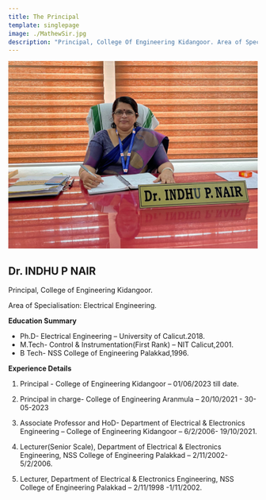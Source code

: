 ```yaml
---
title: The Principal
template: singlepage
image: ./MathewSir.jpg
description: "Principal, College Of Engineering Kidangoor. Area of Specialisation: Civil Engineering -Engineering Education. Ph.D in Civil Engineering- Engineering Education from Madras University. M.Tech in Civil Engineering from IIT Madras. B.Tech in Civil Engineering from Govt. Engineering College Thrissur."
---
```

![The Principal](./Indhumiss.jpg)
## Dr. INDHU P NAIR

Principal, College of Engineering Kidangoor.

Area of Specialisation: Electrical Engineering.

<!--[Profile](PrincipalProfile.pdf) -->

**Education Summary**

* Ph.D- Electrical Engineering – University of Calicut.2018.
* M.Tech- Control & Instrumentation(First Rank) – NIT Calicut,2001.
* B Tech- NSS College of Engineering Palakkad,1996.


**Experience Details**

1. Principal - College of Engineering Kidangoor – 01/06/2023 till date.
   
2. Principal in charge- College of Engineering Aranmula – 20/10/2021 - 30-05-2023
   
3. Associate Professor and HoD- Department of Electrical & Electronics Engineering –  College of Engineering Kidangoor – 6/2/2006- 19/10/2021.
   
4. Lecturer(Senior Scale), Department of Electrical & Electronics Engineering, NSS College of Engineering Palakkad – 2/11/2002-5/2/2006.
   
5. Lecturer, Department of Electrical & Electronics Engineering, NSS College of Engineering Palakkad – 2/11/1998 -1/11/2002.

